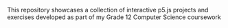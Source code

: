 This repository showcases a collection of interactive p5.js projects and exercises developed as part of my Grade 12 Computer Science coursework
